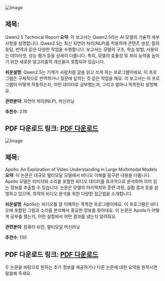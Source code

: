 ![Image](https://cdn-thumbnails.huggingface.co/social-thumbnails/papers/2412.15115.png)
## 제목:
Qwen2.5 Technical Report
**요약**:
이 보고서는 Qwen2.5라는 AI 모델의 기술적 세부사항을 설명합니다. Qwen2.5는 최신 자연어 처리(NLP)를 적용하여 콘텐츠 생성, 질의응답, 번역과 같은 다양한 작업을 수행합니다. 보고서는 모델의 구조, 학습 방법, 사용되는 데이터셋, 성능 평가 등을 상세히 다룹니다. 특히, 모델의 효율성 및 처리 능력을 높이기 위한 새로운 알고리즘적 개선들이 포함되어 있습니다.

**쉬운설명**:
Qwen2.5는 기계가 사람처럼 글을 읽고 쓰게 하는 프로그램이에요. 이 프로그램은 구체적으로 번역하거나 질문에 답하는 것 같은 작업을 해요. 이 보고서는 이 프로그램이 어떻게 작동하는지, 어떤 데이터로 공부했는지, 그리고 얼마나 똑똑한지 설명해요.

**관련분야**:
자연어 처리(NLP), 머신러닝

**추천수**:
278

**PDF 다운로드 링크**: [PDF 다운로드](https://huggingface.co/papers/2412.15115)
---

![Image](https://cdn-thumbnails.huggingface.co/social-thumbnails/papers/2412.10360.png)
## 제목:
Apollo: An Exploration of Video Understanding in Large Multimodal Models
**요약**:
이 논문은 대규모 멀티모달 모델에서 비디오 이해를 탐구한 내용을 다룹니다. Apollo 모델은 이미지와 소리를 포함한 비디오 데이터를 효과적으로 분석하여 의미 있는 정보를 추출할 수 있습니다. 논문은 모델의 아키텍처와 훈련 과정, 실험 결과 등을 설명하고 있으며, 최적의 비디오 분석을 위한 다양한 접근법을 소개합니다.

**쉬운설명**:
Apollo는 비디오를 잘 이해하는 똑똑한 프로그램이에요. 이 프로그램은 비디오에 포함된 그림과 소리를 분석해서 중요한 정보를 찾아내요. 이 논문은 Apollo가 어떻게 공부를 했는지, 어떤 실험에서 어떤 결과를 냈는지 알려줘요.

**관련분야**:
컴퓨터 비전, 멀티모달 머신러닝

**추천수**:
130

**PDF 다운로드 링크**: [PDF 다운로드](https://huggingface.co/papers/2412.10360)
---

두 논문을 바탕으로 원하는 추가 정보를 제공하거나 다른 논문에 대한 요약을 원하시면 말씀해 주세요.